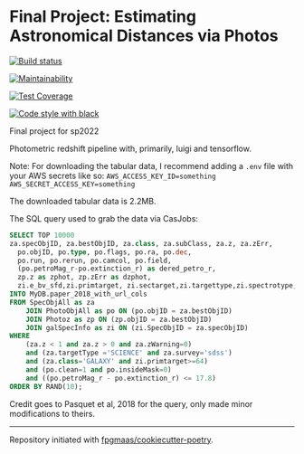 # Final Project: Estimating Astronomical Distances via Photos

<!-- [![Release](https://img.shields.io/github/v/release/fpgmaas/cookiecutter-poetry-example)](https://img.shields.io/github/v/release/fpgmaas/cookiecutter-poetry-example) -->

[![Build status](https://img.shields.io/github/workflow/status/fpgmaas/cookiecutter-poetry-example/merge-to-main)](https://img.shields.io/github/workflow/status/fpgmaas/cookiecutter-poetry-example/merge-to-main)

[![Maintainability](https://api.codeclimate.com/v1/badges/927273e266d47d404488/maintainability)](https://codeclimate.com/github/JuLieAlgebra/final_project/maintainability)

[![Test Coverage](https://api.codeclimate.com/v1/badges/927273e266d47d404488/test_coverage)](https://codeclimate.com/github/JuLieAlgebra/final_project/test_coverage)

<!-- [![Commit activity](https://img.shields.io/github/commit-activity/m/fpgmaas/cookiecutter-poetry-example)](https://img.shields.io/github/commit-activity/m/fpgmaas/cookiecutter-poetry-example)
[![Docs](https://img.shields.io/badge/docs-gh--pages-blue)](https://fpgmaas.github.io/cookiecutter-poetry-example/) -->
[![Code style with black](https://img.shields.io/badge/code%20style-black-000000.svg)](https://github.com/psf/black)
<!-- [![Imports with isort](https://img.shields.io/badge/%20imports-isort-%231674b1)](https://pycqa.github.io/isort/) -->
<!-- [![License](https://img.shields.io/github/license/fpgmaas/cookiecutter-poetry-example)](https://img.shields.io/github/license/fpgmaas/cookiecutter-poetry-example)
 -->
Final project for sp2022

Photometric redshift pipeline with, primarily, luigi and tensorflow.

Note: For downloading the tabular data, I recommend adding a `.env` file with your AWS secrets like so:
``AWS_ACCESS_KEY_ID=something``
``AWS_SECRET_ACCESS_KEY=something``

The downloaded tabular data is 2.2MB.

The SQL query used to grab the data via CasJobs:
```sql
SELECT TOP 10000
za.specObjID, za.bestObjID, za.class, za.subClass, za.z, za.zErr,
  po.objID, po.type, po.flags, po.ra, po.dec,
  po.run, po.rerun, po.camcol, po.field,
  (po.petroMag_r-po.extinction_r) as dered_petro_r,
  zp.z as zphot, zp.zErr as dzphot,
  zi.e_bv_sfd,zi.primtarget, zi.sectarget,zi.targettype,zi.spectrotype,zi.subclass
INTO MyDB.paper_2018_with_url_cols
FROM SpecObjAll as za
    JOIN PhotoObjAll as po ON (po.objID = za.bestObjID)
    JOIN Photoz as zp ON (zp.objID = za.bestObjID)
    JOIN galSpecInfo as zi ON (zi.SpecObjID = za.specObjID)
WHERE
    (za.z < 1 and za.z > 0 and za.zWarning=0)
    and (za.targetType ='SCIENCE' and za.survey='sdss')
    and (za.class='GALAXY' and zi.primtarget>=64)
    and (po.clean=1 and po.insideMask=0)
    and ((po.petroMag_r - po.extinction_r) <= 17.8)
ORDER BY RAND(10);
```
Credit goes to Pasquet et al, 2018 for the query, only made minor modifications to theirs.

---

Repository initiated with [fpgmaas/cookiecutter-poetry](https://github.com/fpgmaas/cookiecutter-poetry).

